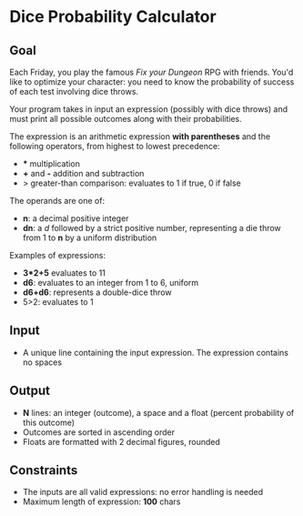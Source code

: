 # Dice Probability Calculator

## Goal

Each Friday, you play the famous _Fix your Dungeon_ RPG with friends. You'd like
to optimize your character: you need to know the probability of success of each
test involving dice throws.

Your program takes in input an expression (possibly with dice throws) and must
print all possible outcomes along with their probabilities.

The expression is an arithmetic expression **with parentheses** and the
following operators, from highest to lowest precedence:

-   **\*** multiplication
-   **+** and **-** addition and subtraction
-   &gt; greater-than comparison: evaluates to 1 if true, 0 if false

The operands are one of:

-   **n**: a decimal positive integer
-   **dn**: a _d_ followed by a strict positive number, representing a die throw
    from 1 to **n** by a uniform distribution

Examples of expressions:

-   **3\*2+5** evaluates to 11
-   **d6**: evaluates to an integer from 1 to 6, uniform
-   **d6+d6**: represents a double-dice throw
-   5&gt;2: evaluates to 1

## Input

-   A unique line containing the input expression. The expression contains no
    spaces

## Output

-   **N** lines: an integer (outcome), a space and a float (percent probability
    of this outcome)
-   Outcomes are sorted in ascending order
-   Floats are formatted with 2 decimal figures, rounded

## Constraints

-   The inputs are all valid expressions: no error handling is needed
-   Maximum length of expression: **100** chars
